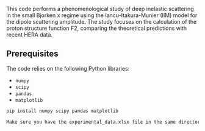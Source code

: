 This code performs a phenomenological study of deep inelastic scattering in the small Bjorken x regime using the Iancu-Itakura-Munier (IIM) model for the dipole scattering amplitude. The study focuses on the calculation of the proton structure function F2, comparing the theoretical predictions with recent HERA data.

## Prerequisites

The code relies on the following Python libraries:
- `numpy` 
- `scipy`
- `pandas` 
- `matplotlib`

```bash
pip install numpy scipy pandas matplotlib

Make sure you have the experimental_data.xlsx file in the same directory as the script.
